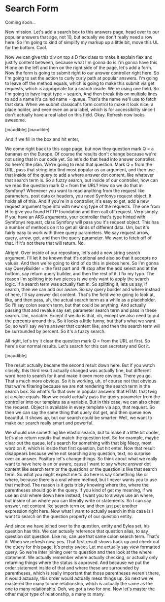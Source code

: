 # Search Form

Coming soon...

New mission. Let's add a search box to this answers page, head over to our popular
answers that age, not 10, but actually we don't really need a row here. So I'm going
to kind of simplify my markup up a little bit, move this UL for the bottom. Cool.

Now we can give this div on top a D flex class to make it explain flex and justify
content between, because what I'm gonna do is I'm gonna have this H one on the left
and then on the right side of the page, let's add a form. Now the form is going to
submit right to our answer controller right here. So I'm going to set the action to
curly curly path at popular answers. I'm going to leave off the method equals, which
is going to make this submit via get requests, which is appropriate for a search
inside. We're using one field. So I'm going to have input type = search, And then
break this on multiple lines to add a name it's called name = queue. That's the name
we'll use to fetch that data. When we submit classical's form control to make it look
nice, a place holder, and even even an aria label, which is for accessibility since I
don't actually have a real label on this field. Okay. Refresh now looks awesome.

[inaudible] [inaudible]

And if we fill in the box and hit enter,

We come right back to this cage page, but now they question mark Q = a bananas on the
Europe. Of course the results don't change because we're not using that in our code
yet. So let's do that head into answer controller. So here's the plan. We're going to
read that question. Mark Q = from the URL, pass that string into find most popular as
an argument, and then use that inside of the query to add a where answer dot content,
like whatever that search term is. So a fuzzy search, but inside of our controller,
how can we read the question mark Q = from the URL? How do we do that in Symfony?
Whenever you want to read anything from the request like parameters, post data or
headers, you need Symfonys request object. It holds all of this. And if you're in a
controller, it's easy to get, add a new request argument type into with new org type
of the requests. The one from H to give you found HTTP foundation and then call off
request. Very simply. If you have an ARG arguments, your controller that's type
hinted with Symfonys request, class Symfony will pass you it's request object. This
has a number of methods on it to get all kinds of different data. Um, but it's fairly
easy to work with three query parameters. We say request arrow, query, arrow, get,
and then the query parameter. We want to fetch off of that. If it's not there that
will return. No.

Alright. Over inside of our repository, let's add a new string search argument. I'll
let it be known that it's optional and also so that it accepts no values. And then
we're going to kind of do this in pieces here. So I'm gonna say QueryBuilder = the
first part and I'll stop after the add select and at the bottom, say return query
builder, and then the rest of it. I fix my typo. The reason I'm splitting into two
pieces is we only want to apply the search logic. If a search term was actually fast
in. So splitting it, lets us say, if search, then we can add our aware. So say query
builder and where instead of here, I'll say answer dot content. That's the field
we're going to look at, like, and then pass, uh, the actual search term as a while as
a placeholder. So I'll say colon search term, but that could be anything. And
actually passing that and revalue say set, parameter search term and pass in these
search. Um, variable. Except if we do is that, oh, except we also need to put the
percents around this. So it looks a little funny, but that's what we want. So, so
we'll say we're answer that content like, and then the search term will be surrounded
by percent. So it's a fuzzy search.

All right, let's try it clear the question mark Q = from the URL at first. So here's
our normal results. Let's search for this can secretary and Got it.

[inaudible]

The result actually became the second result down here. But if you watch closely,
this third result actually changed was actually fine, but different word here to
search for it and make it even more obvious. There you go. That's much more obvious.
So it is working, uh, of course not that obvious that we're filtering because we are
not rendering the search term in the search box. So what's fix that over in popular
answers that HTML that twig at a value equals. Now we could actually pass the query
parameter from the controller into our template as a variable. But in this case, we
can also cheat the request. Object is available in every template via app, that
request. So then we can say the same thing that query dot get, and then queue now
beautiful. It shows up, but our search could be smarter. Well, we want to make our
search really smart and powerful.

We should use something like elastic search, but to make it a little bit cooler,
let's also return results that match the question text. So for example, maybe clear
out the queue, let's search for something with that big Niecy, most word on it, which
is inside that first question, but hit enter. Now that result disappears because
we're not searching any question, text, no surprise over an answer. Pository let's
change things. So think about what we really want to have here is an or aware, cause
I want to say where answer dot content like search term or the questions or the
question is like that search term. So what you might expect me to do here is say
something like or where, because there is a oral where method, but I never wants you
to use that method. The reason is it gets tricky knowing where the, where the
parentheses should go in the query. If you kind of get my meaning, if we use an oral
where down here instead, I want you to always use an where, but inside of an where
you can literally write or statements. So I can say answer, not content like search
term or, and then just put another expression right here. Now what I want to actually
search in this case is I want to search on the question property of our question
entity.

And since we have joined over to the question, entity and Eylea set, his question has
this. We can actually reference that question alias, to say question dot question.
Like no, can use that same colon search term. That's it. When we refresh now, yes.
That first result shows back up and check out the query for this page. It's pretty
sweet. Let me actually say view formatted query. So we're inter joining over to
question and then look at the where statement. We actually remember where actually
checking, or actually only returning things where the status is approved. And because
we put the order statement inside of that and where these are surrounded by
parentheses, which is really important that those parentheses weren't there, it would
actually, this order would actually mess things up. So next we've mastered the many
to one relationship, which is actually the same as the one to many relationship. Ooh,
we got a two for one. Now let's master the other major type of relationship, a many
to many.

